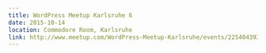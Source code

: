 ```yaml
---
title: WordPress Meetup Karlsruhe 6
date: 2015-10-14
location: Commodore Room, Karlsruhe
link: http://www.meetup.com/WordPress-Meetup-Karlsruhe/events/225404393/
---
```

